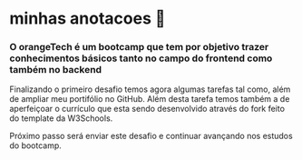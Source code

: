 # minhas anotacoes 📖

### O orangeTech é um bootcamp que tem por objetivo trazer conhecimentos básicos tanto no campo do frontend como também no backend

Finalizando o primeiro desafio temos agora algumas tarefas tal como, além de ampliar meu portifólio no GitHub.
Além desta tarefa temos também a de aperfeiçoar o currículo que esta sendo desenvolvido através do fork feito do template da W3Schools.

Próximo passo será enviar este desafio e continuar avançando nos estudos do bootcamp.
